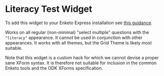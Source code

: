 Literacy Test Widget
==========

To add this widget to your Enketo Express installation see [this guidance](https://github.com/kobotoolbox/enketo-express/blob/master/tutorials/34-custom-widgets.md).

Works on all regular (non-minimal) "select multiple" questions with the `"literacy"` appearance. It cannot be used in conjunction with other appearances. It works with all themes, but the Grid Theme is likely most suitable.

Note that this widget is a custom hack for which we cannot devise a proper sane XForm syntax. It is therefore not suitable for inclusion in the common Enketo tools and the ODK XForms specification.
